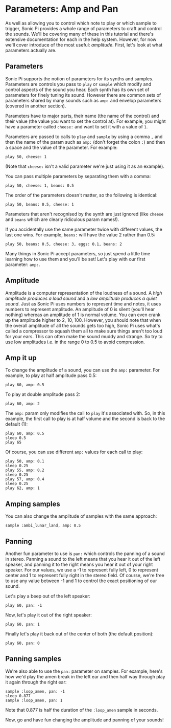 # Parameters: Amp and Pan

As well as allowing you to control which note to play or which sample to trigger, Sonic Pi provides a whole range of parameters to craft and control the sounds. We'll be covering many of these in this tutorial and there's extensive documentation for each in the help system. However, for now we'll cover introduce of the most useful: *amplitude*.  First, let's look at what parameters actually are.


## Parameters

Sonic Pi supports the notion of parameters for its synths and samples. Parameters are controls you pass to `play` or `sample` which modify and control aspects of the sound you hear. Each synth has its own set of parameters for finely tuning its sound. However there are common sets of parameters shared by many sounds such as `amp:` and envelop parameters (covered in another section).

Parameters have to major parts, their name (the name of the control) and their value (the value you want to set the control at). For example, you might have a parameter called `cheese:` and want to set it with a value of `1`.

Parameters are passed to calls to `play` and `sample` by using a comma `,` and then the name of the param such as `amp:` (don't forget the colon `:`) and then a space and the value of the parameter. For example:

```
play 50, cheese: 1
```

(Note that `cheese:` isn't a valid parameter we're just using it as an example).

You can pass multiple parameters by separating them with a comma: 

```
play 50, cheese: 1, beans: 0.5
```

The order of the parameters doesn't matter, so the following is identical:

```
play 50, beans: 0.5, cheese: 1
```

Parameters that aren't recognised by the synth are just ignored (like `cheese` and `beans` which are clearly ridiculous param names!). 

If you accidentally use the same parameter twice with different values, the last one wins. For example, `beans:` will have the value 2 rather than 0.5:

```
play 50, beans: 0.5, cheese: 3, eggs: 0.1, beans: 2
```

Many things in Sonic Pi accept parameters, so just spend a little time learning how to use them and you'll be set! Let's play with our first parameter: `amp:`.

## Amplitude

Amplitude is a computer representation of the loudness of a sound. A *high amplitude produces a loud sound* and a *low amplitude produces a quiet sound*. Just as Sonic Pi uses numbers to represent time and notes, it uses numbers to represent amplitude. An amplitude of 0 is silent (you'll hear nothing) whereas an amplitude of 1 is normal volume. You can even crank up the amplitude higher to 2, 10, 100. However, you should note that when the overall amplitude of all the sounds gets too high, Sonic Pi uses what's called a compressor to squash them all to make sure things aren't too loud for your ears. This can often make the sound muddy and strange. So try to use low amplitudes i.e. in the range 0 to 0.5 to avoid compression.



## Amp it up

To change the amplitude of a sound, you can use the `amp:` parameter. For example, to play at half amplitude pass 0.5:

```
play 60, amp: 0.5
```

To play at double amplitude pass 2:

```
play 60, amp: 2
```

The `amp:` param only modifies the call to `play` it's associated with. So, in this example, the first call to play is at half volume and the second is back to the default (1):

```
play 60, amp: 0.5
sleep 0.5
play 65
```

Of course, you can use different `amp:` values for each call to play:

```
play 50, amp: 0.1
sleep 0.25
play 55, amp: 0.2
sleep 0.25
play 57, amp: 0.4
sleep 0.25
play 62, amp: 1
```

## Amping samples

You can also change the amplitude of samples with the same approach:

```
sample :ambi_lunar_land, amp: 0.5
```

## Panning

Another fun parameter to use is `pan:` which controls the panning of a sound in stereo. Panning a sound to the left means that you hear it out of the left speaker, and panning it to the right means you hear it out of your right speaker. For our values, we use a -1 to represent fully left, 0 to represent center and 1 to represent fully right in the stereo field. Of course, we're free to use any value between -1 and 1 to control the exact positioning of our sound.

Let's play a beep out of the left speaker:

```
play 60, pan: -1
```

Now, let's play it out of the right speaker:

```
play 60, pan: 1
```

Finally let's play it back out of the center of both (the default position):

```
play 60, pan: 0
```

## Panning samples

We're also able to use the `pan:` parameter on samples. For example, here's how we'd play the amen break in the left ear and then half way through play it again through the right ear:

```
sample :loop_amen, pan: -1
sleep 0.877
sample :loop_amen, pan: 1
```

Note that 0.877 is half the duration of the `:loop_amen` sample in seconds.


Now, go and have fun changing the amplitude and panning of your sounds!
